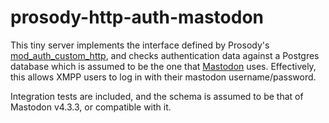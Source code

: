 # prosody-http-auth-mastodon

This tiny server implements the interface defined by Prosody's [mod_auth_custom_http](https://modules.prosody.im/mod_auth_custom_http.html), and checks authentication data against a Postgres database which is assumed to be the one that [Mastodon](https://github.com/mastodon/mastodon/) uses. Effectively, this allows XMPP users to log in with their mastodon username/password.

Integration tests are included, and the schema is assumed to be that of Mastodon v4.3.3, or compatible with it.
